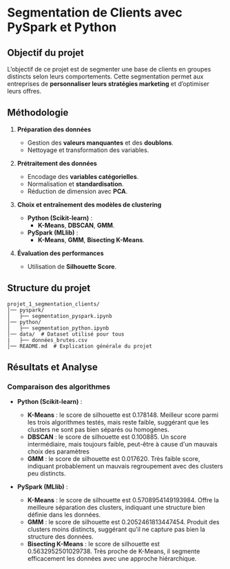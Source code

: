 # Segmentation de Clients avec PySpark et Python

## Objectif du projet
L’objectif de ce projet est de segmenter une base de clients en groupes distincts selon leurs comportements. Cette segmentation permet aux entreprises de **personnaliser leurs stratégies marketing** et d’optimiser leurs offres.

## Méthodologie

1. **Préparation des données**  
   - Gestion des **valeurs manquantes** et des **doublons**. 
   - Nettoyage et transformation des variables.

2. **Prétraitement des données**  
   - Encodage des **variables catégorielles**. 
   - Normalisation et **standardisation**.
   - Réduction de dimension avec **PCA**.

3. **Choix et entraînement des modèles de clustering**  
   - **Python (Scikit-learn)** :  
     - **K-Means**, **DBSCAN**, **GMM**.  
   - **PySpark (MLlib)** :  
     - **K-Means**, **GMM**, **Bisecting K-Means**.  

4. **Évaluation des performances**  
   - Utilisation de **Silhouette Score**.  


## Structure du projet
```
projet_1_segmentation_clients/
│── pyspark/
│   ├── segmentation_pyspark.ipynb
│── python/
│   ├── segmentation_python.ipynb
│── data/  # Dataset utilisé pour tous
|   ├── données_brutes.csv 
│── README.md  # Explication générale du projet
```

## Résultats et Analyse

### Comparaison des algorithmes
- **Python (Scikit-learn)** :
  - **K-Means** : le score de silhouette est 0.178148. Meilleur score parmi les trois algorithmes testés, mais reste faible, suggérant que les clusters ne sont pas bien séparés ou homogènes.
  - **DBSCAN** : le score de silhouette est 0.100885. Un score intermédiaire, mais toujours faible, peut-être à cause d'un mauvais choix des paramètres 
  - **GMM** : le score de silhouette est 0.017620. Très faible score, indiquant probablement un mauvais regroupement avec des clusters peu distincts.


- **PySpark (MLlib)** :
  - **K-Means** : le score de silhouette est 0.5708954149193984. Offre la meilleure séparation des clusters, indiquant une structure bien définie dans les données.
  - **GMM** : le score de silhouette est 0.2052461813447454. Produit des clusters moins distincts, suggérant qu’il ne capture pas bien la structure des données.
  - **Bisecting K-Means** : le score de silhouette est 0.5632952501029738. Très proche de K-Means, il segmente efficacement les données avec une approche hiérarchique.





